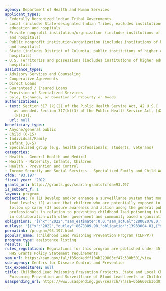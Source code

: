 ```yaml
---
agency: Department of Health and Human Services
applicant_types:
- Federally Recognized lndian Tribal Governments
- Local (includes State-designated lndian Tribes, excludes institutions of higher
  education and hospitals
- Private nonprofit institution/organization (includes institutions of higher education
  and hospitals)
- Public nonprofit institution/organization (includes institutions of higher education
  and hospitals)
- State (includes District of Columbia, public institutions of higher education and
  hospitals)
- U.S. Territories and possessions (includes institutions of higher education and
  hospitals)
assistance_types:
- Advisory Services and Counseling
- Cooperative Agreements
- Direct Loans
- Guaranteed / Insured Loans
- Provision of Specialized Services
- Sale, Exchange, or Donation of Property or Goods
authorizations:
- text: Section 317 (k)(2) of the Public Health Service Act, 42 U.S.C. Sections 247b(k)(2),
    as amended. Section 317(k)(3) of the Public Health Service Act, [42 U.S.C. 247b
    (k)(3)].
  url: null
beneficiary_types:
- Anyone/general public
- Child (6-15)
- Individual/Family
- Infant (0-5)
- Specialized group (e.g. health professionals, students, veterans)
categories:
- Health - General Health and Medical
- Health - Maternity, Infants, Children
- Health - Prevention and Control
- Income Security and Social Services - Specialized Family and Child Welfare Services
cfda: '93.197'
fiscal_year: '2022'
grants_url: https://grants.gov/search-grants?cfda=93.197
is_subpart_f: 1
layout: program
objective: To (1) Develop and/or enhance a surveillance system that monitors all blood
  lead levels; (2) assure that children who are potentially exposed to lead receive
  follow up care; (3) assure awareness and action among the general public and affected
  professionals in relation to preventing childhood lead poisoning in high risk areas
  in collaboration with other government and community based organizations.
obligations: '[{"x":"2022","sam_estimate":0.0,"sam_actual":28002078.0,"usa_spending_actual":19434312.6},{"x":"2023","sam_estimate":39315981.0,"sam_actual":0.0,"usa_spending_actual":39596775.44},{"x":"2024","sam_estimate":39315981.0,"sam_actual":0.0,"usa_spending_actual":37304348.0}]'
outlays: '[{"x":"2022","outlay":8670889.98,"obligation":13933004.0},{"x":"2023","outlay":825077.69,"obligation":3954310.0},{"x":"2024","outlay":716719.87,"obligation":1524263.84}]'
permalink: /program/93.197.html
popular_name: (Childhood Lead Poisoning Prevention Program (CLPPP))
program_type: assistance_listing
results: []
rules_regulations: Regulations for this program are published under 45 CFR 75 and
  HHS Grants Policy Statement requirements.
sam_url: https://sam.gov/fal/f35cd4edff104b229803cf47d380b501/view
sub-agency: Centers for Disease Control and Prevention
tax_expenditures: null
title: Childhood Lead Poisoning Prevention Projects, State and Local Childhood Lead
  Poisoning Prevention and Surveillance of Blood Lead Levels in Children
usaspending_url: https://www.usaspending.gov/search/?hash=6bb660cb36d07fa3fb4717a984d9d4f9
---
```

